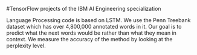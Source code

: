 #TensorFlow projects of the IBM AI Engineering specialization

Language Processing code is based on LSTM. We use the Penn Treebank dataset which has over 4,800,000 annotated words in it. 
Our goal is to predict what the next words would be rather than what they mean in context. We measure the accuracy of the method by looking at the perplexity level.

